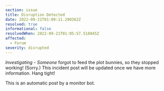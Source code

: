 ```yaml
---
section: issue
title: Disruption Detected
date: 2022-09-21T01:09:11.290362Z
resolved: true
informational: false
resolvedWhen: 2022-09-21T01:05:57.518845Z
affected:
  - Forum
severity: disrupted
---
```

*Investigating* - _Someone_ forgot to feed the plot bunnies, so they stopped working! (Sorry.) This incident post will be updated once we have more information. Hang tight!

This is an automatic post by a monitor bot.
        
